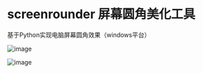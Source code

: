# screenrounder 屏幕圆角美化工具
基于Python实现电脑屏幕圆角效果（windows平台）


![image](https://github.com/user-attachments/assets/7d275d34-e068-4a34-a932-14c173ebf3f2)

![image](https://github.com/user-attachments/assets/3ae61df7-9b04-4a24-9463-4d518a5d00c8)

